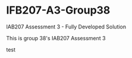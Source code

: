 # IFB207-A3-Group38
IAB207 Assessment 3 - Fully Developed Solution

This is group 38's IAB207 Assessment 3

test